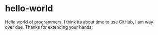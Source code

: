 # hello-world
Hello world of programmers. I think its about time to use GitHub, I am way over due.
Thanks for extending your hands.
